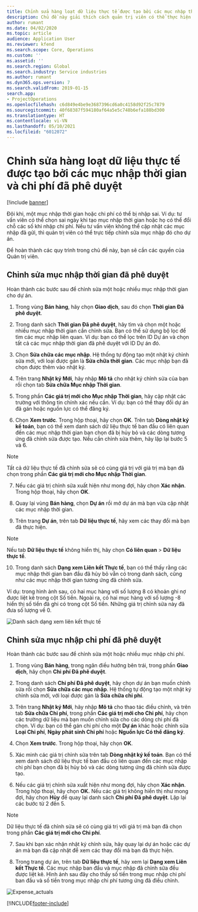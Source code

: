 ```yaml
---
title: Chỉnh sửa hàng loạt dữ liệu thực tế được tạo bởi các mục nhập thời gian và chi phí đã phê duyệt
description: Chủ đề này giải thích cách quản trị viên có thể thực hiện chỉnh sửa từng phần hoặc hàng loạt đối với các mục nhập thời gian hoặc chi phí đã phê duyệt trước đó nếu chưa hoàn tất thanh toán.
author: rumant
ms.date: 04/02/2020
ms.topic: article
audience: Application User
ms.reviewer: kfend
ms.search.scope: Core, Operations
ms.custom: ''
ms.assetid: ''
ms.search.region: Global
ms.search.industry: Service industries
ms.author: rumant
ms.dyn365.ops.version: 7
ms.search.validFrom: 2019-01-15
search.app:
- ProjectOperations
ms.openlocfilehash: c6d849e4be9e3687396cd6a0c4158d92f25c7879
ms.sourcegitcommit: 40f68387f594180af64a5e5c748b6efa188bd300
ms.translationtype: HT
ms.contentlocale: vi-VN
ms.lasthandoff: 05/10/2021
ms.locfileid: "6012072"
---
```

# <a name="bulk-corrections-of-actuals-created-by-approved-time-and-expense-entries"></a>Chỉnh sửa hàng loạt dữ liệu thực tế được tạo bởi các mục nhập thời gian và chi phí đã phê duyệt

[!include [banner](../includes/psa-now-project-operations.md)]

Đôi khi, một mục nhập thời gian hoặc chi phí có thể bị nhập sai. Ví dụ: tư vấn viên có thể chọn sai ngày khi tạo mục nhập thời gian hoặc họ có thể đổi chỗ các số khi nhập chi phí. Nếu tư vấn viên không thể cập nhật các mục nhập đã gửi, thì quản trị viên có thể trực tiếp chỉnh sửa mục nhập đó cho dự án.

Để hoàn thành các quy trình trong chủ đề này, bạn sẽ cần các quyền của Quản trị viên.

## <a name="correct-approved-time-entries"></a>Chỉnh sửa mục nhập thời gian đã phê duyệt     

Hoàn thành các bước sau để chỉnh sửa một hoặc nhiều mục nhập thời gian cho dự án.

1. Trong vùng **Bán hàng**, hãy chọn **Giao dịch**, sau đó chọn **Thời gian Đã phê duyệt**. 

2. Trong danh sách **Thời gian Đã phê duyệt**, hãy tìm và chọn một hoặc nhiều mục nhập thời gian cần chỉnh sửa. Bạn có thể sử dụng bộ lọc để tìm các mục nhập liên quan. Ví dụ: bạn có thể lọc trên ID Dự án và chọn tất cả các mục nhập thời gian đã phê duyệt với ID Dự án đó.

3. Chọn **Sửa chữa các mục nhập**. Hệ thống tự động tạo một nhật ký chỉnh sửa mới, với loại được gán là **Sửa chữa thời gian**. Các mục nhập bạn đã chọn được thêm vào nhật ký. 

4. Trên trang **Nhật ký Mới**, hãy nhập **Mô tả** cho nhật ký chỉnh sửa của bạn rồi chọn tab **Sửa chữa Mục nhập Thời gian**.  
5. Trong phần **Các giá trị mới cho Mục nhập Thời gian**, hãy cập nhật các trường với thông tin chính xác nếu cần. Ví dụ: bạn có thể thay đổi dự án đã gán hoặc nguồn lực có thể đăng ký.

6. Chọn **Xem trước**. Trong hộp thoại, hãy chọn **OK**. Trên tab **Dòng nhật ký kế toán**, bạn có thể xem danh sách dữ liệu thực tế ban đầu có liên quan đến các mục nhập thời gian bạn chọn đã bị hủy bỏ và các dòng tương ứng đã chỉnh sửa được tạo. Nếu cần chỉnh sửa thêm, hãy lặp lại bước 5 và 6. 

> [!NOTE]
> Tất cả dữ liệu thực tế đã chỉnh sửa sẽ có cùng giá trị với giá trị mà bạn đã chọn trong phần **Các giá trị mới cho Mục nhập Thời gian**.

7. Nếu các giá trị chỉnh sửa xuất hiện như mong đợi, hãy chọn **Xác nhận**. Trong hộp thoại, hãy chọn **OK**.

8. Quay lại vùng **Bán hàng**, chọn **Dự án** rồi mở dự án mà bạn vừa cập nhật các mục nhập thời gian. 

9. Trên trang **Dự án**, trên tab **Dữ liệu thực tế**, hãy xem các thay đổi mà bạn đã thực hiện. 

> [!NOTE]
> Nếu tab **Dữ liệu thực tế** không hiển thị, hãy chọn **Có liên quan** > **Dữ liệu thực tế**.  

10. Trong danh sách **Dạng xem Liên kết Thực tế**, bạn có thể thấy rằng các mục nhập thời gian ban đầu đã hủy bỏ vẫn có trong danh sách, cũng như các mục nhập thời gian tương ứng đã chỉnh sửa. 

Ví dụ: trong hình ảnh sau, có hai mục hàng với số lượng 8 có khoản ghi nợ được liệt kê trong cột Số tiền. Ngoài ra, có hai mục hàng với số lượng -8 hiển thị số tiền đã ghi có trong cột Số tiền. Những giá trị chỉnh sửa này đã đưa số lượng về 0.

![Danh sách dạng xem liên kết thực tế](https://github.com/MicrosoftDocs/dynamics-365-customer-engagement-pr/blob/bulk-corrections-actuals-created-by-approved-time-expense-entries.md/time-actuals.png)
 
## <a name="correct-approved-expense-entries"></a>Chỉnh sửa mục nhập chi phí đã phê duyệt

Hoàn thành các bước sau để chỉnh sửa một hoặc nhiều mục nhập chi phí. 

1. Trong vùng **Bán hàng**, trong ngăn điều hướng bên trái, trong phần **Giao dịch**, hãy chọn **Chi phí Đã phê duyệt**.

2. Trong danh sách **Chi phí Đã phê duyệt**, hãy chọn dự án bạn muốn chỉnh sửa rồi chọn **Sửa chữa các mục nhập**. Hệ thống tự động tạo một nhật ký chỉnh sửa mới, với loại được gán là **Sửa chữa chi phí**. 

3. Trên trang **Nhật ký Mới**, hãy nhập **Mô tả** cho thao tác điều chỉnh, và trên tab **Sửa chữa Chi phí**, trong phần **Các giá trị mới cho Chi phí**, hãy chọn các trường dữ liệu mà bạn muốn chỉnh sửa cho các dòng chi phí đã chọn. Ví dụ: bạn có thể gán chi phí cho một **Dự án** khác hoặc chỉnh sửa **Loại Chi phí**, **Ngày phát sinh Chi phí** hoặc **Nguồn lực Có thể đăng ký**.

4. Chọn **Xem trước**. Trong hộp thoại, hãy chọn **OK**. 

5. Xác minh các giá trị chỉnh sửa trên tab **Dòng nhật ký kế toán**. Bạn có thể xem danh sách dữ liệu thực tế ban đầu có liên quan đến các mục nhập chi phí bạn chọn đã bị hủy bỏ và các dòng tương ứng đã chỉnh sửa được tạo.

6. Nếu các giá trị chỉnh sửa xuất hiện như mong đợi, hãy chọn **Xác nhận**. Trong hộp thoại, hãy chọn **OK.** Nếu các giá trị không hiển thị như mong đợi, hãy chọn **Hủy** để quay lại danh sách **Chi phí Đã phê duyệt**. Lặp lại các bước từ 2 đến 5. 

> [!NOTE]
> Dữ liệu thực tế đã chỉnh sửa sẽ có cùng giá trị với giá trị mà bạn đã chọn trong phần **Các giá trị mới cho Chi phí**.

7. Sau khi bạn xác nhận nhật ký chỉnh sửa, hãy quay lại dự án hoặc các dự án mà bạn đã cập nhật để xem các thay đổi mà bạn đã thực hiện.  

8. Trong trang dự án, trên tab **Dữ liệu thực tế**, hãy xem lại **Dạng xem Liên kết Thực tế**. Các mục nhập ban đầu và mục nhập đã chỉnh sửa đều được liệt kê. Hình ảnh sau đây cho thấy số tiền trong mục nhập chi phí ban đầu và số tiền trong mục nhập chi phí tương ứng đã điều chỉnh. 

![Expense_actuals](https://user-images.githubusercontent.com/60806505/77122219-4cd52900-69fa-11ea-8349-ccd2ffebf640.png)


[!INCLUDE[footer-include](../includes/footer-banner.md)]